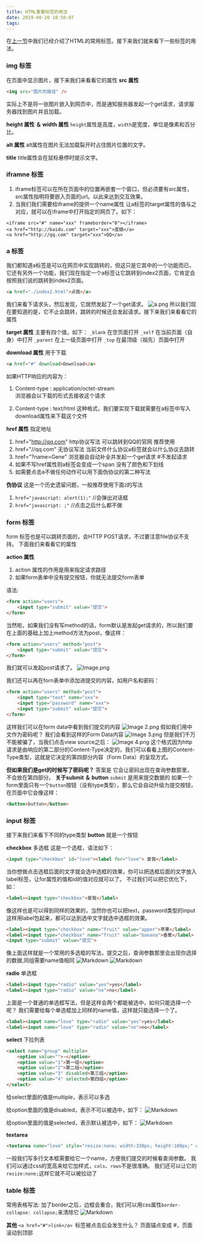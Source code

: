 ```yaml
---
title: HTML重要标签的用法
date: 2019-08-20 18:50:07
tags:
---
```

在[上一节](https://gene80230.github.io/2019/08/18/HTML%E5%B8%B8%E7%94%A8%E6%A0%87%E7%AD%BE%E4%BB%8B%E7%BB%8D/)中我们已经介绍了HTML的常用标签。接下来我们就来看下一些标签的用法。

### img 标签 
在页面中显示图片，接下来我们来看看它的属性
**src 属性**
```html
<img src="图片的路径" />
```
实际上不是将一张图片嵌入到网页中，而是通知服务器发起一个get请求，请求服务器找到图片并且加载。

**height 属性 ＆ width 属性**
`height`属性是高度，`width`是宽度，单位是像素和百分比。

**alt 属性**
alt属性在图片无法加载裂开时占住图片位置的文字。

**title**
title属性会在鼠标悬停时提示文字。

### iframne 标签

1. iframe标签可以在所在页面中的位置再嵌套一个窗口，但必须要有src属性，src属性指明将要嵌入页面的url。以此来达到交互效果。
2. 当我们我们需要给iframe的提供一个name属性 让a标签的target属性的值与之对应，就可以在iframe中打开指定的网页了。如下：
```JS
<iframe src="#" name="xxx" frameborder="0"></iframe>
<a href="http://baidu.com" target="xxx">度娘</a>
<a href="http://qq.com" target="xxx">QQ</a>
```
### a 标签
我们都知道a标签是可以在网页中实现跳转的，但这只是它其中的一个功能而已，它还有另外一个功能，我们现在指定一个a标签让它跳转到index2页面，它肯定会按照我们说的跳转到index2页面。
```html
<a href="./index2.html">点我</a>
```
我们来看下请求头，然后发现，它居然发起了一个get请求。
![a.png](https://i.loli.net/2019/08/20/iynWxaFSeV9jRuf.png)
所以我们现在要知道的是，它不止会跳转，跳转的时候还会发起请求。接下来我们来看看它的属性

**target 属性** 
主要有四个值，如下：
`_blank`  在空页面打开
`_self`   在当前页面（自身）中打开
`_parent`     在上一级页面中打开
`_top`    在最顶级（祖先）页面中打开

**download 属性** 
用于下载
```html
<a href="#" download>Download</a>
```
如果HTTP响应的内容为：
1. Content-type : application/octet-stream  
浏览器会以下载的形式去接收这个请求

2. Content-type : text/html   这种格式，我们要实现下载就需要在a标签中写入download属性来下载这个文件

**href 属性**
指定地址
1. href="http://qq.com"  http协议写法  可以跳转到QQ的官网  推荐使用
2. href="//qq.com" 无协议写法   当前文件什么协议a标签就会以什么协议去跳转
3. href="?name=Gene"   浏览器会自动补全并发起一个get请求   #不发起请求
4. 如果不写href属性则a标签会变成一个span  没有了颜色和下划线
5. 如需要点击a不做任何动作可以用下面伪协议的第二种写法

**伪协议**
这是一个历史遗留问题，一般推荐使用下面`2`的写法
1. `href="javascript: alert(1);"`  //会弹出对话框
2. `href="javascript: ;"`    //点击之后什么都不做

### form 标签
form 标签也是可以跳转页面的，会HTTP POST请求，不过要注意file协议不支持。
下面我们来看看它的属性

**action 属性**
1. action 属性的作用是用来指定请求路径
2. 如果form表单中没有提交按钮，你就无法提交form表单

语法:
```html
<form action="users">
    <input type="submit" value="提交">
</form>
```
当然啦，如果我们没有写method的话，form默认是发起get请求的，所以我们要在上面的基础上加上method方法为post，像这样：
```html
<form action="users" method="post">
    <input type="submit" value="提交">
</form>
```
我们就可以发起post请求了。
![Image.png](https://i.loli.net/2019/08/20/YrIbOLMg8uH6eSf.png)

我们还可以再在forn表单中添加进提交的内容，如用户名和密码：
```html
<form action="users" method="post">
    <input type="text" name="xxx">
    <input type="password" name="xxx">
    <input type="submit" value="提交">
</form>
```
这样我们可以在form data中看到我们提交的内容
![Image _2_.png](https://i.loli.net/2019/08/20/p9SfBxQRXqGucoO.png)
假如我们用中文作为密码呢？
我们会看到这样的Form Data内容
![Image _3_.png](https://i.loli.net/2019/08/20/XPKl9wzrgStZ6Rv.png)
但是我们千万不能被骗了，当我们点击view source之后：
![Image _4_.png](https://i.loli.net/2019/08/20/FDMxrSG6LhbYqAc.png)
这个格式因为http请求是由响应的第二部分的Content-Type决定的，我们可以看看上图的Content-Type类型，这就是它决定的第四部分内容（Form Data）的呈现方式。

**但如果我们是get的时候写了密码呢？**
答案是 它会让密码出现在查询参数那里，不会放在第四部分。
**关于submit ＆ button**
`submit` 是用来提交数据的
如果一个form里面只有一个`button`按钮（没有type类型），那么它会自动升级为提交按钮，在页面中它会像这样：
```html
<button>button</button>
```

### input 标签
接下来我们来看下不同的type类型
**button**  就是一个按钮

**checkbox**  多选框
这是一个选框，语法如下：
```html
<input type="checkbox" id="love"><label for="love"> 爱我</label>
```
当你想做点击选框后面的文字就会选中选框的效果，你可以把选框后面的文字放入label标签，让for属性的值和id的值对应就可以了。
不过我们可以把它优化下，如：
```html
<label><input type="checkbox">爱我</label>
```
像这样也是可以得到同样的效果的，当然你也可以把text，password类型的input这样用label包起来，都可以达到选中文字就选中选框的效果。
```html
<label><input type="checkbox" name="fruit" value="apper">苹果</label>
<label><input type="checkbox" name="fruit" value="banana">香蕉</label>
<input type="submit" value="提交">
```
像上面这样就是一个常用的多选框的写法，提交之后，查询参数那里会出现你选择的数据,同组需要name值相同
![Markdown](http://i1.fuimg.com/644982/4fb2603e1e3cc040.png)
![Markdown](http://i1.fuimg.com/644982/2b01eeccdc3e09f6.png)

**radio**  单选框
```html
<label><input type="radio" value="yes">yes</label>
<label><input type="radio" value="no">no</label>
```
上面是一个普通的单选框写法，但是这样会两个都能被选中，如何只能选择一个呢？
我们需要给每个单选框加上同样的name值，这样就只能选择一个了。
```html
<label><input name="love" type="radio" value="yes">yes</label>
<label><input name="love" type="radio" value="no">no</label>
```

**select**  下拉列表
```html
<select name="group" multiple>
    <option value="">-</option>
    <option value="1">第一组</option>
    <option value="2">第二组</option>
    <option value="3" disabled>第三组</option>
    <option value="4" selected>第四组</option>
</select>
```
给select里面的值是multiple，表示可以多选

给option里面的值是disabled，表示不可以被选中，如下：
![Markdown](http://i1.fuimg.com/644982/ff6817749d6af7ad.png)

给option里面的值是selected，表示默认被选中，如下：
![Markdown](http://i1.fuimg.com/644982/5a6c97a1844bc378.png)

**textarea**
```html
<textarea name="love" style="resize:none; width:330px; height:100px;" cols="30" rows="10"></textarea>
```
一般我们写多行文本框需要给它一个name，方便我们提交的时候看查询参数。
我们可以通过css的宽高来给它加样式，`cols`、`rows`不是很准确。
我们还可以让它的`resize:none;`这样它就不可以被拉动了

### table 标签 
常用表格写法:
加了border之后，边框会重合，我们可以用css属性`border-collapse: collapse;`来清除它
![Markdown](http://i1.fuimg.com/644982/491680d10bca07bd.png)

**其他**
`<a href="#">link</a> `标签被点击后会发生什么？ 
页面锚点变成 #，页面滚动到顶部 
